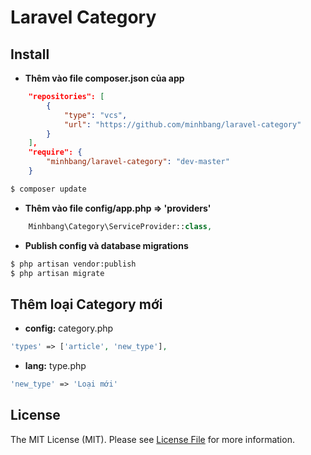 # Laravel Category

## Install

* **Thêm vào file composer.json của app**
```json
	"repositories": [
        {
            "type": "vcs",
            "url": "https://github.com/minhbang/laravel-category"
        }
    ],
    "require": {
        "minhbang/laravel-category": "dev-master"
    }
```
``` bash
$ composer update
```

* **Thêm vào file config/app.php => 'providers'**
```php
	Minhbang\Category\ServiceProvider::class,
```

* **Publish config và database migrations**
```bash
$ php artisan vendor:publish
$ php artisan migrate
```

## Thêm loại Category mới

* **config:** category.php
```php
'types' => ['article', 'new_type'],
```

* **lang:** type.php
```php
'new_type' => 'Loại mới'
```

## License

The MIT License (MIT). Please see [License File](LICENSE.md) for more information.
